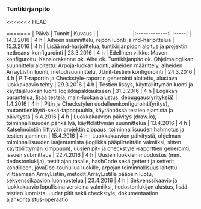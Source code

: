 ### Tuntikirjanpito
<<<<<<< HEAD

=======
| Päivä        | Tunnit           | Kuvaus  |
| ------------- |:-------------:| :-----|
| 14.3.2016 | 4 h | Aiheen suunnittelu, repon luonti ja md-harjoittelua
| 15.3.2016 | 4 h | Lisää md-harjoittelua, tuntikirjanpidon aloitus ja projektin netbeans-konfigurointi
| 23.3.2016 | 4 h | Edellinen viikko: Maven konfiguroitu. Kansiorakenne ok. Aihe ok. Tuntikirjanpito ok. Ohjelmalogiikan suunnittelu aloitettu: Arpoja-luokan luonti, aiheiden määrittely, aiheiden ArrayListin luonti, metodisuunnittelu, JUnit-testien konfigurointi
| 24.3.2016 | 4 h | PIT-raportin ja Checkstyle-raportin generointi aloitettu, alustava luokkakaavio tehty
| 29.3.2016 | 4 h | Testien lisäys, käyttöliittymän luonti ja käyttäjäluokan luonti logiikkapakkaukseen
| 31.3.2016 | 4 h | Logiikan parantelua, lisää testejä, main-luokan alustus, debuggaus(yrityksiä)
| 1.4.2016  | 4 h | Pitin ja Checkstylen uudelleenkonfigurointi(yritys), mutanttienlöytö-sekä-tappopuuhia, käytännössä testien ajamista ja päivitystä
| 6.4.2016  | 4 h | Luokkakaavion päivitys (draw.io), toiminnallisuuden pähkäilyä, käyttöliittymän suunnittelua
| 13.4.2016 | 4 h | Katselmointiin liittyvän projektin zippaus, toiminnallisuuden hahmotus ja testien ajaminen
| 15.4.2016 | 4 h | Luokkakaavion päivitystä, ohjelman toiminnallisuuden laajentamista (logiikka pääpiirteittäin valmiiksi, sitten käyttöliittymän kimppuun), uusien pit- ja checkstyle -raporttien generointi, issuen submittaus
| 22.4.2016 | 4 h | Uusien luokkien muodostus (mm. tiedostonlukija), testit ajan tasalle, hashCode sekä getterit ja setterit kohdilleen, javaDoc-touhuilua luokille, arpojan toiminnallisuus laitettu viittaamaan ArrayListiin, metodit ArrayListille pääosin luotu, sekvenssikaavion luonnostelua
| 23.4.2016 | 4 h | Sekvenssikaavio ja luokkakaavio lopullisina versioina valmiiksi, tiedostonlukijan alustus, lisää testien luomista, uudet pitit sekä checkstyle, dokumentaation ajankohtaistus-operaatio
